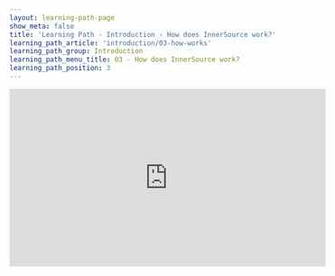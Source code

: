 ```yaml
---
layout: learning-path-page
show_meta: false
title: 'Learning Path - Introduction - How does InnerSource work?'
learning_path_article: 'introduction/03-how-works'
learning_path_group: Introduction
learning_path_menu_title: 03 - How does InnerSource work?
learning_path_position: 3
---
```


<iframe width="560" height="315" src="https://www.youtube.com/embed/E6VVv9S5aKw" frameborder="0" allow="accelerometer; autoplay; encrypted-media; gyroscope; picture-in-picture" allowfullscreen></iframe>
